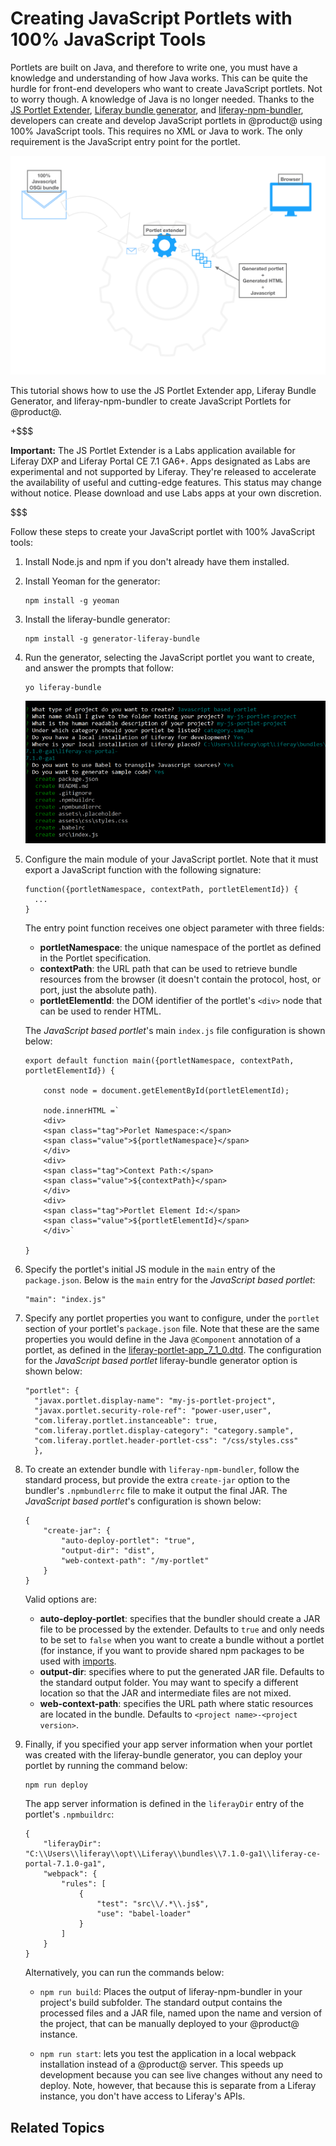 # Creating JavaScript Portlets with 100% JavaScript Tools

Portlets are built on Java, and therefore to write one, you must have a 
knowledge and understanding of how Java works. This can be quite the hurdle for 
front-end developers who want to create JavaScript portlets. Not to worry 
though. A knowledge of Java is no longer needed. Thanks to the 
[JS Portlet Extender](), 
[Liferay bundle generator](), 
and 
[liferay-npm-bundler](), 
developers can create and develop JavaScript portlets in @product@ using 100% 
JavaScript tools. This requires no XML or Java to work. The only requirement is 
the JavaScript entry point for the portlet. 

![Figure 1: Service Definition](../../images/extender-lifecycle.png)

This tutorial shows how to use the JS Portlet Extender app, Liferay Bundle 
Generator, and liferay-npm-bundler to create JavaScript Portlets for @product@. 

+$$$

**Important:** The JS Portlet Extender is a Labs application available for 
Liferay DXP and Liferay Portal CE 7.1 GA6+. Apps designated as Labs are 
experimental and not supported by Liferay. They're released to accelerate the 
availability of useful and cutting-edge features. This status may change without 
notice. Please download and use Labs apps at your own discretion.

$$$

Follow these steps to create your JavaScript portlet with 100% JavaScript tools:

1.  Install Node.js and npm if you don't already have them installed.

2.  Install Yeoman for the generator:

        npm install -g yeoman
        
3.  Install the liferay-bundle generator:

        npm install -g generator-liferay-bundle
        
4.  Run the generator, selecting the JavaScript portlet you want to create, and 
    answer the prompts that follow:

        yo liferay-bundle

    ![Figure 2: The liferay-bundle generator prompts you for portlet options.](../../images/liferay-bundle-generator-prompts.png)

5.  Configure the main module of your JavaScript portlet. Note that it must 
    export a JavaScript function with the following signature:

        function({portletNamespace, contextPath, portletElementId}) {
          ...
        }

    The entry point function receives one object parameter with three fields:

    - **portletNamespace**: the unique namespace of the portlet as defined in 
    the Portlet specification.
    - **contextPath**: the URL path that can be used to retrieve bundle 
    resources from the browser (it doesn't contain the protocol, host, or port, 
    just the absolute path).
    - **portletElementId**: the DOM identifier of the portlet's `<div>` node 
    that can be used to render HTML.

    The *JavaScript based portlet*'s main `index.js` file configuration is shown 
    below:
    
        export default function main({portletNamespace, contextPath, 
        portletElementId}) {
            
            const node = document.getElementById(portletElementId);
            
            node.innerHTML =`
            <div>
            <span class="tag">Porlet Namespace:</span>
            <span class="value">${portletNamespace}</span>
            </div>
            <div>
            <span class="tag">Context Path:</span>
            <span class="value">${contextPath}</span>
            </div>
            <div>
            <span class="tag">Portlet Element Id:</span>
            <span class="value">${portletElementId}</span>
            </div>`
            
        }

6.  Specify the portlet's initial JS module in the `main` entry of the 
    `package.json`. Below is the `main` entry for the 
    *JavaScript based portlet*:
    
        "main": "index.js"
        
7.  Specify any portlet properties you want to configure, under the `portlet` 
    section of your portlet's `package.json` file. Note that these are the same 
    properties you would define in the Java `@Component` annotation of a 
    portlet, as defined in the 
    [liferay-portlet-app_7_1_0.dtd](@platform-ref@/7.1-latest/definitions/liferay-portlet-app_7_1_0.dtd.html). 
    The configuration for the *JavaScript based portlet* liferay-bundle 
    generator option is shown below:

        "portlet": {
          "javax.portlet.display-name": "my-js-portlet-project",
          "javax.portlet.security-role-ref": "power-user,user",
          "com.liferay.portlet.instanceable": true,
          "com.liferay.portlet.display-category": "category.sample",
          "com.liferay.portlet.header-portlet-css": "/css/styles.css"
          },

8.  To create an extender bundle with `liferay-npm-bundler`, follow the standard 
    process, but provide the extra `create-jar` option to the bundler's 
    `.npmbundlerrc` file to make it output the final JAR. The 
    *JavaScript based portlet*'s configuration is shown below:

        {
            "create-jar": {
                "auto-deploy-portlet": "true",
                "output-dir": "dist",
                "web-context-path": "/my-portlet"
            }
        }

    Valid options are:

    - **auto-deploy-portlet**: specifies that the bundler should create a JAR 
    file to be processed by the extender. Defaults to `true` and only needs to 
    be set to `false` when you want to create a bundle without a portlet 
    (for instance, if you want to provide shared npm packages to be used with 
    [imports](/develop/reference/-/knowledge_base/7-1/changes-between-liferay-npm-bundler-1x-and-2x#manually-deduplicating-through-importing).
    - **output-dir**: specifies where to put the generated JAR file. Defaults to 
    the standard output folder. You may want to specify a different location so 
    that the JAR and intermediate files are not mixed.
    - **web-context-path**: specifies the URL path where static resources are 
    located in the bundle. Defaults to `<project name>-<project version>`. 

9.  Finally, if you specified your app server information when your portlet was 
    created with the liferay-bundle generator, you can deploy your portlet by 
    running the command below:

        npm run deploy

    The app server information is defined in the `liferayDir` entry of the 
    portlet's `.npmbuildrc`:
    
        {
        	"liferayDir": "C:\\Users\\liferay\\opt\\Liferay\\bundles\\7.1.0-ga1\\liferay-ce-portal-7.1.0-ga1",
        	"webpack": {
        		"rules": [
        			{
        				"test": "src\\/.*\\.js$",
        				"use": "babel-loader"
        			}
        		]
        	}
        }

    Alternatively, you can run the commands below:
    
    - `npm run build`: Places the output of liferay-npm-bundler in your 
    project's build subfolder. The standard output contains the processed files 
    and a JAR file, named upon the name and version of the project, that can be 
    manually deployed to your @product@ instance.
    
    - `npm run start`: lets you test the application in a local webpack 
    installation instead of a @product@ server. This speeds up development 
    because you can see live changes without any need to deploy. Note, however, 
    that because this is separate from a Liferay instance, you don't have access 
    to Liferay's APIs. 

## Related Topics

[]()

[]()